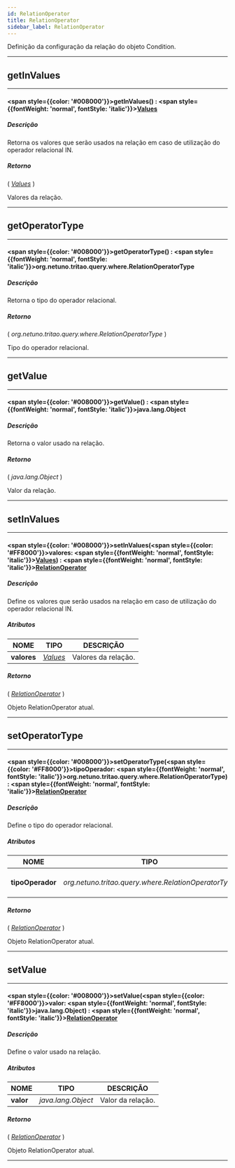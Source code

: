 ```yaml
---
id: RelationOperator
title: RelationOperator
sidebar_label: RelationOperator
---
```


Definição da configuração da relação do objeto Condition.

---

## getInValues

---

#### <span style={{color: '#008000'}}>getInValues</span>() : <span style={{fontWeight: 'normal', fontStyle: 'italic'}}>[Values](../objects/Values)</span>
##### Descrição

Retorna os valores que serão usados na relação em caso de utilização do operador relacional IN.

##### Retorno

( _[Values](../objects/Values)_ )

Valores da relação.

---

## getOperatorType

---

#### <span style={{color: '#008000'}}>getOperatorType</span>() : <span style={{fontWeight: 'normal', fontStyle: 'italic'}}>org.netuno.tritao.query.where.RelationOperatorType</span>
##### Descrição

Retorna o tipo do operador relacional.

##### Retorno

( _org.netuno.tritao.query.where.RelationOperatorType_ )

Tipo do operador relacional.

---

## getValue

---

#### <span style={{color: '#008000'}}>getValue</span>() : <span style={{fontWeight: 'normal', fontStyle: 'italic'}}>java.lang.Object</span>
##### Descrição

Retorna o valor usado na relação.

##### Retorno

( _java.lang.Object_ )

Valor da relação.

---

## setInValues

---

#### <span style={{color: '#008000'}}>setInValues</span>(<span style={{color: '#FF8000'}}>valores</span>: <span style={{fontWeight: 'normal', fontStyle: 'italic'}}>[Values](../objects/Values)</span>) : <span style={{fontWeight: 'normal', fontStyle: 'italic'}}>[RelationOperator](../objects/RelationOperator)</span>
##### Descrição

Define os valores que serão usados na relação em caso de utilização do operador relacional IN.

##### Atributos

| NOME | TIPO | DESCRIÇÃO |
|---|---|---|
| **valores** | _[Values](../objects/Values)_ | Valores da relação. |

##### Retorno

( _[RelationOperator](../objects/RelationOperator)_ )

Objeto RelationOperator atual.

---

## setOperatorType

---

#### <span style={{color: '#008000'}}>setOperatorType</span>(<span style={{color: '#FF8000'}}>tipoOperador</span>: <span style={{fontWeight: 'normal', fontStyle: 'italic'}}>org.netuno.tritao.query.where.RelationOperatorType</span>) : <span style={{fontWeight: 'normal', fontStyle: 'italic'}}>[RelationOperator](../objects/RelationOperator)</span>
##### Descrição

Define o tipo do operador relacional.

##### Atributos

| NOME | TIPO | DESCRIÇÃO |
|---|---|---|
| **tipoOperador** | _org.netuno.tritao.query.where.RelationOperatorType_ | tipo do operador relacional. |

##### Retorno

( _[RelationOperator](../objects/RelationOperator)_ )

Objeto RelationOperator atual.

---

## setValue

---

#### <span style={{color: '#008000'}}>setValue</span>(<span style={{color: '#FF8000'}}>valor</span>: <span style={{fontWeight: 'normal', fontStyle: 'italic'}}>java.lang.Object</span>) : <span style={{fontWeight: 'normal', fontStyle: 'italic'}}>[RelationOperator](../objects/RelationOperator)</span>
##### Descrição

Define o valor usado na relação.

##### Atributos

| NOME | TIPO | DESCRIÇÃO |
|---|---|---|
| **valor** | _java.lang.Object_ | Valor da relação. |

##### Retorno

( _[RelationOperator](../objects/RelationOperator)_ )

Objeto RelationOperator atual.

---

